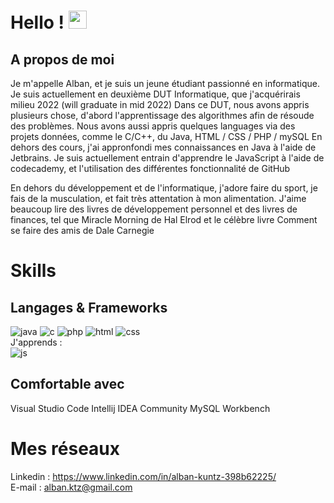 # Hello ! <img src="https://media.giphy.com/media/hvRJCLFzcasrR4ia7z/giphy.gif" width="29px">

## A propos de moi
Je m'appelle Alban, et je suis un jeune étudiant passionné en informatique. Je suis actuellement en deuxième DUT Informatique, que j'acquérirais milieu 2022 (will graduate in mid 2022)
Dans ce DUT, nous avons appris plusieurs chose, d'abord l'apprentissage des algorithmes afin de résoude des problèmes. Nous avons aussi appris quelques languages via des projets données, comme le C/C++, du Java, HTML / CSS / PHP / mySQL
En dehors des cours, j'ai appronfondi mes connaissances en Java à l'aide de Jetbrains.
Je suis actuellement entrain d'apprendre le JavaScript à l'aide de codecademy, et l'utilisation des différentes fonctionnalité de GitHub

En dehors du développement et de l'informatique, j'adore faire du sport, je fais de la musculation, et fait très attentation à mon alimentation.
J'aime beaucoup lire des livres de développement personnel et des livres de finances, tel que Miracle Morning de Hal Elrod et le célèbre livre Comment se faire des amis de Dale Carnegie

# Skills

## Langages & Frameworks
![java](https://img.shields.io/badge/Java-ED8B00?style=for-the-badge&logo=java&logoColor=white)
![c](https://img.shields.io/badge/C-00599C?style=for-the-badge&logo=c&logoColor=white)
![php](https://img.shields.io/badge/PHP-777BB4?style=for-the-badge&logo=php&logoColor=white)
![html](https://img.shields.io/badge/HTML5-E34F26?style=for-the-badge&logo=html5&logoColor=white)
![css](https://img.shields.io/badge/CSS-239120?&style=for-the-badge&logo=css3&logoColor=white)<br>
J'apprends : <br>
![js](https://img.shields.io/badge/JavaScript-F7DF1E?style=for-the-badge&logo=javascript&logoColor=black)
## Comfortable avec
Visual Studio Code
Intellij IDEA Community
MySQL Workbench


# Mes réseaux
Linkedin : https://www.linkedin.com/in/alban-kuntz-398b62225/ <br/>
E-mail : alban.ktz@gmail.com
<!---
Alban-Ktz/Alban-Ktz is a ✨ special ✨ repository because its `README.md` (this file) appears on your GitHub profile.
You can click the Preview link to take a look at your changes.
--->
